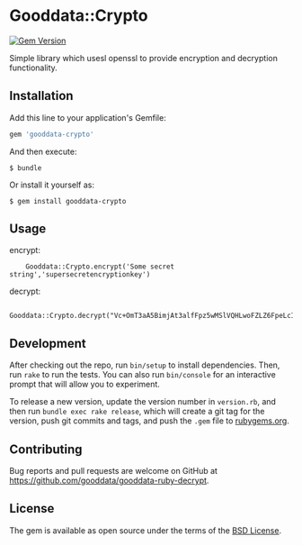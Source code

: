 # Gooddata::Crypto

[![Gem Version](https://badge.fury.io/rb/gooddata-crypto.svg)](https://badge.fury.io/rb/gooddata-crypto)

Simple library which usesl openssl to provide encryption and decryption functionality.

## Installation

Add this line to your application's Gemfile:

```ruby
gem 'gooddata-crypto'
```

And then execute:

    $ bundle

Or install it yourself as:

    $ gem install gooddata-crypto

## Usage

encrypt:
```
	Gooddata::Crypto.encrypt('Some secret string','supersecretencryptionkey')
```

decrypt:
```
	Gooddata::Crypto.decrypt("Vc+OmT3aA5BimjAt3alfFpz5wMSlVQHLwoFZLZ6FpeLcIZDEVHr9ET4Q55R0\nfm6W\n",'othersecretkey')
```

## Development

After checking out the repo, run `bin/setup` to install dependencies. Then, run `rake` to run the tests. You can also run `bin/console` for an interactive prompt that will allow you to experiment.

 To release a new version, update the version number in `version.rb`, and then run `bundle exec rake release`, which will create a git tag for the version, push git commits and tags, and push the `.gem` file to [rubygems.org](https://rubygems.org).

## Contributing

Bug reports and pull requests are welcome on GitHub at https://github.com/gooddata/gooddata-ruby-decrypt.

## License

The gem is available as open source under the terms of the [BSD License](https://opensource.org/licenses/BSD-3-Clause).
